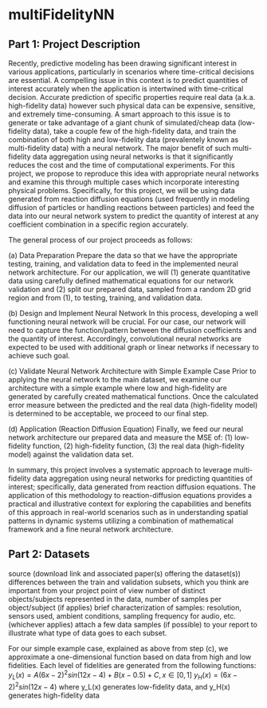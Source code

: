 # multiFidelityNN

## Part 1: Project Description
Recently, predictive modeling has been drawing significant interest in various applications, particularly in scenarios where time-critical decisions are essential. A compelling issue in this context is to predict quantities of interest accurately when the application is intertwined with time-critical decision. Accurate prediction of specific properties require real data (a.k.a. high-fidelity data) however such physical data can be expensive, sensitive, and extremely time-consuming. A smart approach to this issue is to generate or take advantage of a giant chunk of simulated/cheap data (low-fidelity data), take a couple few of the high-fidelity data, and train the combination of both high and low-fidelity data (prevalentely known as multi-fidelity data) with a neural network. The major benefit of such multi-fidelity data aggregation using neural networks is that it significantly reduces the cost and the time of computational experiments. For this project, we propose to reproduce this idea with appropriate neural networks and examine this through multiple cases which incorporate interesting physical problems. Specifically, for this project, we will be using data generated from reaction diffusion equations (used frequently in modeling diffusion of particles or handling reactions between particles) and feed the data into our neural network system to predict the quantity of interest at any coefficient combination in a specific region accurately. 

The general process of our project proceeds as follows:

(a) Data Preparation
Prepare the data so that we have the appropriate testing, training, and validation data to feed in the implemented neural network architecture. For our application, we will (1) generate quantitative data using carefully defined mathematical equations for our network validation and (2) split our prepared data, sampled from a random 2D grid region and from (1), to testing, training, and validation data.  

(b) Design and Implement Neural Network
In this process, developing a well functioning neural network will be crucial. For our case, our network will need to capture the function/pattern between the diffusion coefficients and the quantity of interest. Accordingly, convolutional neural networks are expected to be used with additional graph or linear networks if necessary to achieve such goal.

(c) Validate Neural Network Architecture with Simple Example Case
Prior to applying the neural network to the main dataset, we examine our architecture with a simple example where low and high-fidelity are generated by carefully created mathematical functions. Once the calculated error measure between the predicted and the real data (high-fidelity model) is determined to be acceptable, we proceed to our final step.

(d) Application (Reaction Diffusion Equation)
Finally, we feed our neural network architecture our prepared data and measure the MSE of: (1) low-fidelity function, (2) high-fidelity function, (3) the real data (high-fidelity model) against the validation data set.

In summary, this project involves a systematic approach to leverage multi-fidelity data aggregation using neural networks for predicting quantities of interest; specifically, data generated from reaction diffusion equations. The application of this methodology to reaction-diffusion equations provides a practical and illustrative context for exploring the capabilities and benefits of this approach in real-world scenarios such as in understanding spatial patterns in dynamic systems utilizing a combination of mathematical framework and a fine neural network architecture.

## Part 2: Datasets

source (download link and associated paper(s) offering the dataset(s))
differences between the train and validation subsets, which you think are important from your project point of view
number of distinct objects/subjects represented in the data, number of samples per object/subject (if applies)
brief characterization of samples: resolution, sensors used, ambient conditions, sampling frequency for audio, etc. (whichever applies)
attach a few data samples (if possible) to your report to illustrate what type of data goes to each subset.


For our simple example case, explained as above from step (c), we approximate a one-dimensional function based on data from high and low fidelities. 
Each level of fidelities are generated from the following functions:
$y_L(x) = A(6x-2)^2sin(12x-4) + B(x-0.5) + C, x \in [0,1]$
$y_H(x) = (6x-2)^2sin(12x-4)$
where y_L(x) generates low-fidelity data, and y_H(x) generates high-fidelity data